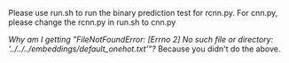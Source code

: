 Please use run.sh to run the binary prediction test for rcnn.py. For cnn.py, please change the rcnn.py in run.sh to cnn.py

*Why am I getting "FileNotFoundError: [Errno 2] No such file or directory: '../../../embeddings/default_onehot.txt'"?*
Because you didn't do the above.
